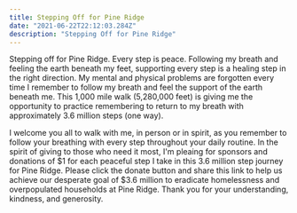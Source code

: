 ```yaml
---
title: Stepping Off for Pine Ridge
date: "2021-06-22T22:12:03.284Z"
description: "Stepping Off for Pine Ridge"
---
```


Stepping off for Pine Ridge. Every step is peace. Following my breath and feeling the earth beneath my feet, supporting every step is a healing step in the right direction. My mental and physical problems are forgotten every time I remember to follow my breath and feel the support of the earth beneath me. This 1,000 mile walk (5,280,000 feet) is giving me the opportunity to practice remembering to return to my breath with approximately 3.6 million steps (one way).

I welcome you all to walk with me, in person or in spirit, as you remember to follow your breathing with every step throughout your daily routine. In the spirit of giving to those who need it most, I'm pleaing for sponsors and donations of $1 for each peaceful step I take in this 3.6 million step journey for Pine Ridge.  Please click the donate button and share this link to help us achieve our desperate goal of $3.6 million to eradicate homelessness and overpopulated households at Pine Ridge. Thank you for your understanding, kindness, and generosity.
